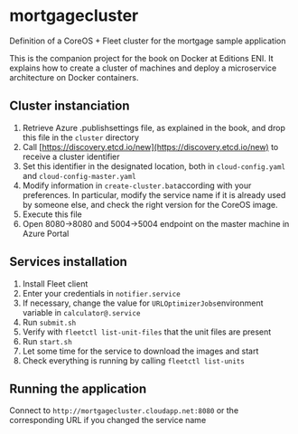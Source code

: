 # mortgagecluster #
Definition of a CoreOS + Fleet cluster for the mortgage sample application

This is the companion project for the book on Docker at Editions ENI. It explains how to create a cluster of machines and deploy a microservice architecture on Docker containers.

## Cluster instanciation ##

1. Retrieve Azure .publishsettings file, as explained in the book, and drop this file in the 
`cluster` directory
2. Call [https://discovery.etcd.io/new](https://discovery.etcd.io/new) to receive a cluster identifier
3. Set this identifier in the designated location, both in `cloud-config.yaml` and `cloud-config-master.yaml`
4. Modify information in `create-cluster.bat`according with your preferences. In particular, modify the service name if it is already used by someone else, and check the right version for the CoreOS image.
5. Execute this file
6. Open 8080->8080 and 5004->5004 endpoint on the master machine in Azure Portal

## Services installation ##

1. Install Fleet client
2. Enter your credentials in `notifier.service`
3. If necessary, change the value for `URLOptimizerJobs`environment variable in `calculator@.service`
4. Run `submit.sh`
5. Verify with `fleetctl list-unit-files` that the unit files are present
6. Run `start.sh`
7. Let some time for the service to download the images and start
8. Check everything is running by calling `fleetctl list-units`

## Running the application ##

Connect to `http://mortgagecluster.cloudapp.net:8080` or the corresponding URL if you changed the service name